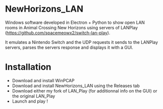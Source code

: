 # NewHorizons_LAN
Windows software developed in Electron + Python to show open LAN rooms in Animal Crossing New Horizons using servers of LANPlay (https://github.com/spacemeowx2/switch-lan-play).

It emulates a Nintendo Switch and the UDP requests it sends to the LANPlay servers, parses the servers response and displays it with a GUI.

# Installation
* Download and install WinPCAP
* Download and install NewHorizons_LAN using the Releases tab
* Download either my fork of LAN_Play (for additionnal info on the GUI) or the original LAN_Play
* Launch and play !

